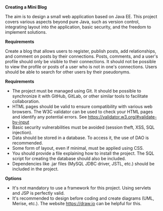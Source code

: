 **Creating a Mini Blog**

The aim is to design a small web application based on Java EE. This project covers various aspects beyond pure Java, such as version control, integrating layout into the application, basic security, and the freedom to implement solutions.

**Requirements**

Create a blog that allows users to register, publish posts, add relationships, and comment on posts by their connections. Posts, comments, and a user's profile should only be visible to their connections. It should not be possible to view the profile or posts of a user who is not in one's connections. Users should be able to search for other users by their pseudonyms.

**Requirements**

- The project must be managed using Git. It should be possible to synchronize it with GitHub, GitLab, or other similar tools to facilitate collaboration.
- HTML pages should be valid to ensure compatibility with various web browsers. The W3C validator can be used to check your HTML pages and identify any potential errors. See https://validator.w3.org/#validate-by-input
- Basic security vulnerabilities must be avoided (session theft, XSS, SQL injection).
- Data should be stored in a database. To access it, the use of DAO is recommended.
- Some form of layout, even if minimal, must be applied using CSS.
- You should provide a file explaining how to install the project. The SQL script for creating the database should also be included.
- Dependencies like .jar files (MySQL JDBC driver, JSTL, etc.) should be included in the project.

**Options**

- It's not mandatory to use a framework for this project. Using servlets and JSP is perfectly valid.
- It's recommended to design before coding and create diagrams (UML, Merise, etc.). The website https://draw.io can be helpful for this.
